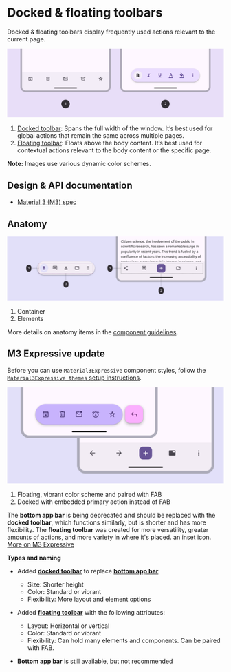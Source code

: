 <!--docs:
title: "Docked & floating toolbars"
layout: detail
section: components
excerpt: "Docked & floating toolbars display frequently used actions relevant to the current page"
iconId: docked_and_floating_toolbars
path: /catalog/docked-and-floating-toolbars/
-->

# Docked & floating toolbars

Docked & floating toolbars display frequently used actions relevant to the
current page.

![Docked & floating toolbars](assets/dockedandfloatingtoolbars/docked_and_floating_toolbar_types.png)

1.  [Docked toolbar](DockedToolbar.md): Spans the full width of the window. It’s
    best used for global actions that remain the same across multiple pages.
2.  [Floating toolbar](FloatingToolbar.md): Floats above the body content. It’s
    best used for contextual actions relevant to the body content or the
    specific page.

**Note:** Images use various dynamic color schemes.

## Design & API documentation

*   [Material 3 (M3) spec](https://m3.material.io/components/toolbars/overview)

## Anatomy

![Docked & floating toolbars anatomy diagram](assets/dockedandfloatingtoolbars/docked_and_floating_toolbar_anatomy.png)

1.  Container
2.  Elements

More details on anatomy items in the
[component guidelines](https://m3.material.io/components/toolbars/guidelines#d6b7bcb1-295d-41e6-a051-37f12e1c96ab).

## M3 Expressive update

Before you can use `Material3Expressive` component styles, follow the
[`Material3Expressive themes` setup instructions](https://github.com/material-components/material-components-android/tree/master/docs/getting-started.md#material3expressive-themes).

<img src="assets/dockedtoolbar/floating_and_docked_toolbar_expressive.png" alt="The floating and docked toolbar" width="700">

1.  Floating, vibrant color scheme and paired with FAB
2.  Docked with embedded primary action instead of FAB

The **bottom app bar** is being deprecated and should be replaced with the
**docked toolbar**, which functions similarly, but is shorter and has more
flexibility. The **floating toolbar** was created for more versatility, greater
amounts of actions, and more variety in where it's placed. an inset icon.
[More on M3 Expressive](https://m3.material.io/blog/building-with-m3-expressive)

**Types and naming**

*   Added **[docked toolbar](DockedToolbar.md)** to replace
    **[bottom app bar](BottomAppBar.md)**

    *   Size: Shorter height
    *   Color: Standard or vibrant
    *   Flexibility: More layout and element options

*   Added **[floating toolbar](FloatingToolbar.md)** with the following
    attributes:

    *   Layout: Horizontal or vertical
    *   Color: Standard or vibrant
    *   Flexibility: Can hold many elements and components. Can be paired with
        FAB.

*   **Bottom app bar** is still available, but not recommended
